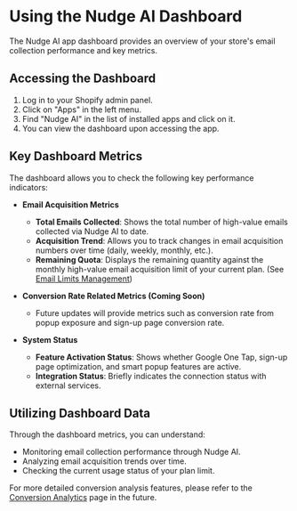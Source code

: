 # Using the Nudge AI Dashboard

The Nudge AI app dashboard provides an overview of your store's email collection performance and key metrics.

## Accessing the Dashboard

1. Log in to your Shopify admin panel.
2. Click on "Apps" in the left menu.
3. Find "Nudge AI" in the list of installed apps and click on it.
4. You can view the dashboard upon accessing the app.

## Key Dashboard Metrics

The dashboard allows you to check the following key performance indicators:

- **Email Acquisition Metrics**
    - **Total Emails Collected**: Shows the total number of high-value emails collected via Nudge AI to date.
    - **Acquisition Trend**: Allows you to track changes in email acquisition numbers over time (daily, weekly, monthly, etc.).
    - **Remaining Quota**: Displays the remaining quantity against the monthly high-value email acquisition limit of your current plan. (See [Email Limits Management](../email-limits/index.md))

- **Conversion Rate Related Metrics (Coming Soon)**
    - Future updates will provide metrics such as conversion rate from popup exposure and sign-up page conversion rate.

- **System Status**
    - **Feature Activation Status**: Shows whether Google One Tap, sign-up page optimization, and smart popup features are active.
    - **Integration Status**: Briefly indicates the connection status with external services.

## Utilizing Dashboard Data

Through the dashboard metrics, you can understand:

- Monitoring email collection performance through Nudge AI.
- Analyzing email acquisition trends over time.
- Checking the current usage status of your plan limit.

For more detailed conversion analysis features, please refer to the [Conversion Analytics](../conversion-analytics/index.md) page in the future.
